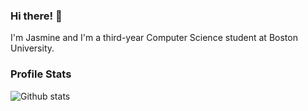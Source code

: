 ### Hi there! 👋

I'm Jasmine and I'm a third-year Computer Science student at Boston University.
<!--

Here are some ideas to get you started:

- 🔭 I’m currently working on ...
- 🌱 I’m currently learning ...
- 👯 I’m looking to collaborate on ...
- 🤔 I’m looking for help with ...
- 💬 Ask me about ...
- 📫 How to reach me: ...
- 😄 Pronouns: ...
- ⚡ Fun fact: ...
-->

### Profile Stats
![Github stats](https://github-readme-stats.vercel.app/api?username=hanyjasmine&theme=rose_pine&show_icons=true&count_private=true)
